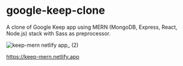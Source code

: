 # google-keep-clone
A clone of Google Keep app using MERN (MongoDB, Express, React, Node.js) stack with Sass as preprocessor.

![keep-mern netlify app_ (2)](https://user-images.githubusercontent.com/53392996/226505476-9d6711a5-c077-4704-aa62-178f84c8ea0b.png)

https://keep-mern.netlify.app
